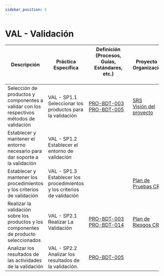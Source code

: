 ```yaml
---
sidebar_position: 5
---
```


# VAL - Validación

| Descripción                                                                              | Práctica Específica                                                     | Definición (Procesos, Guías, Estándares, etc.) 　　　　　　　　                                       | Proyecto CR Organizacional                                                                                                                                                                                      | Proyecto Zeitgeist                                                                                                                   | Proyecto Departamental                                                                                                              |
| ---------------------------------------------------------------------------------------- | ----------------------------------------------------------------------- | ----------------------------------------------------------------------------------------------------- | --------------------------------------------------------------------------------------------------------------------------------------------------------------------------------------------------------------- | ------------------------------------------------------------------------------------------------------------------------------------ | ----------------------------------------------------------------------------------------------------------------------------------- |
| Selección de productos y componentes a validar con los respectivos métodos de validación | VAL - SP1.1 Seleccionar los productos para la validación                | [PRO-BDT-003](../procesos/pro-bdt-003/pro-bdt-003.md) <br/> [PRO-BDT-005](../procesos/pro-bdt-005.md) | [SRS](https://drive.google.com/file/d/1pDwj4oS4DWjLhVLKJLxQTxxtE-ndokDA/view?usp=drive_link) <br/> [Visión del proyecto](https://drive.google.com/file/d/1UJTNFU82eC6eogUn1Dpk45n82mj3nUmo/view?usp=drive_link) | [Visión del proyecto](https://drive.google.com/file/d/1ybUscF3BkzVdzzELfLtguIYepLNxIIm2/view?usp=drive_link)                         |                                                                                                                                     |
| Establecer y mantener el entorno necesario para dar soporte a la validación              | VAL - SP1.2 Establecer el entorno de validación                         |                                                                                                       |                                                                                                                                                                                                                 | [Estimación de Costos](https://docs.google.com/document/d/1TZr4w4eYH338GOLCOxB2HiKN-8AXLXBDV0LsrhZZ7Yo/edit#heading=h.a45w74myy7sb)  |                                                                                                                                     |
| Establecer y mantener los procedimientos y los criterios de validación                   | VAL - SP1.3 Establecer los procedimientos y los criterios de validación |                                                                                                       | [Plan de Pruebas CR](../cr/cr-testplan.md)                                                                                                                                                                      | [Plan de Pruebas Zeitgeist](../zeitgeist/Plan%20de%20Pruebas.md)                                                                     |                                                                                                                                     |
| Realizar la validación sobre los productos y los componentes de producto seleccionados   | VAL - SP2.1 Realizar La Validación                                      | [PRO-BDT-003](../procesos/pro-bdt-003/pro-bdt-003.md) <br/> [PRO-BDT-014](../procesos/pro-bdt-014.md) | [Plan de Riesgos CR](https://docs.google.com/spreadsheets/d/1qlkNWrnsY4GdnN6vlMMmOpeQMdMY4EydTHZ9DmPvUGE/edit#gid=165537897)                                                                                    | [Plan de Riesgos Zeitgeist](https://docs.google.com/spreadsheets/d/1qlkNWrnsY4GdnN6vlMMmOpeQMdMY4EydTHZ9DmPvUGE/edit#gid=1358524966) | [Plan de Riesgos Blackdot](https://docs.google.com/spreadsheets/d/1qlkNWrnsY4GdnN6vlMMmOpeQMdMY4EydTHZ9DmPvUGE/edit#gid=1756945596) |
| Analizar los resultados de las actividades de la validación                              | VAL - SP2.2 Analizar los resultados de la validación.                   | [PRO-BDT-005](../procesos/pro-bdt-005.md)                                                             |                                                                                                                                                                                                                 |                                                                                                                                      |                                                                                                                                     |
